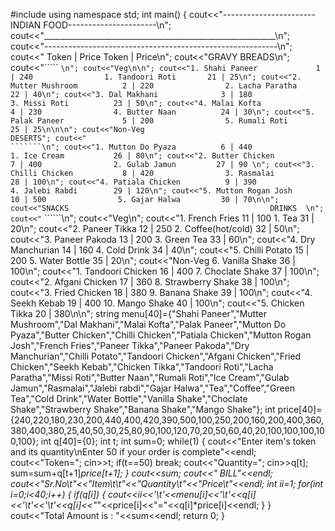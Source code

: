 #include <iostream>
using namespace std;
int main()
        {
            cout<<"-----------------------INDIAN FOOD----------------------\n";
            cout<<"__________________________________________________________\n";
            cout<<"----------------------------------------------------------\n";
            cout<<"                        Token | Price                                  Token | Price\n";
            cout<<"GRAVY                                              BREADS\n";
            cout<<"`````                                              ``````\n";
            cout<<"Veg\n\n";
            cout<<"1. Shahi Paneer             1 | 240                1. Tandoori Roti       21 | 25\n";
              cout<<"2. Mutter Mushroom          2 | 220                2. Lacha Paratha       22 | 40\n";
            cout<<"3. Dal Makhani              3 | 180                3. Missi Roti          23 | 50\n";
              cout<<"4. Malai Kofta              4 | 230                4. Butter Naan          24 | 30\n";
                cout<<"5. Palak Paneer             5 | 200                5. Rumali Roti          25 | 25\n\n\n";
                cout<<"Non-Veg                                            DESERTS";
                cout<<"                                                                         ```````\n";
                cout<<"1. Mutton Do Pyaza          6 | 440                1. Ice Cream           26 | 80\n";
                cout<<"2. Butter Chicken           7 | 400                2. Gulab Jamun         27 | 90 \n";
                cout<<"3. Chilli Chicken           8 | 420                3. Rasmalai            28 | 100\n";
                cout<<"4. Patiala Chicken          9 | 390                4. Jalebi Rabdi        29 | 120\n";
                cout<<"5. Mutton Rogan Josh       10 | 500                5. Gajar Halwa         30 | 70\n\n";
                cout<<"SNACKS                                             DRINKS  \n";
            cout<<"``````                                             ``````\n";
            cout<<"Veg\n";
             cout<<"1. French Fries            11 | 100                1. Tea                 31 | 20\n";
             cout<<"2. Paneer Tikka            12 | 250                2. Coffee(hot/cold)    32 | 50\n";
             cout<<"3. Paneer Pakoda           13 | 200                3. Green Tea           33 | 60\n";
             cout<<"4. Dry Manchurian          14 | 160                4. Cold Drink          34 | 40\n";
             cout<<"5. Chilli Potato           15 | 200                5. Water Bottle        35 | 20\n";
             cout<<"Non-Veg                                            6. Vanilla Shake       36 | 100\n";
             cout<<"1. Tandoori Chicken        16 | 400                7. Choclate Shake      37 | 100\n";
             cout<<"2. Afgani Chicken          17 | 360                8. Strawberry Shake    38 | 100\n";
             cout<<"3. Fried Chicken           18 | 380                9. Banana Shake        39 | 100\n";
             cout<<"4. Seekh Kebab             19 | 400                10. Mango Shake        40 | 100\n";
             cout<<"5. Chicken Tikka           20 | 380\n\n";
             string menu[40]={"Shahi Paneer","Mutter Mushroom","Dal Makhani","Malai Kofta","Palak Paneer","Mutton Do Pyaza","Butter Chicken","Chilli Chicken","Patiala Chicken","Mutton Rogan Josh","French Fries","Paneer Tikka","Paneer Pakoda","Dry Manchurian","Chilli Potato","Tandoori Chicken","Afgani Chicken","Fried Chicken","Seekh Kebab","Chicken Tikka","Tandoori Roti","Lacha Paratha","Missi Roti","Butter Naan","Rumali Roti","Ice Cream","Gulab Jamun","Rasmalai","Jalebi rabdi","Gajar Halwa","Tea","Coffee","Green Tea","Cold Drink","Water Bottle","Vanilla Shake","Choclate Shake","Strawberry Shake","Banana Shake","Mango Shake"};
    int price[40]={240,220,180,230,200,440,400,420,390,500,100,250,200,160,200,400,360,380,400,380,25,40,50,30,25,80,90,100,120,70,20,50,60,40,20,100,100,100,100,100};
    int q[40]={0};
    int t;
    int sum=0;
    while(1)
    {
        cout<<"Enter item's token and its quantity\nEnter 50 if your order is complete"<<endl;
        cout<<"Token=";
        cin>>t;
        if(t==50)
        break;
        cout<<"Quantity=";
        cin>>q[t];
        sum=sum+q[t+1]*price[t+1];
    }
    cout<<sum;
    cout<<"          BILL"<<endl;
    cout<<"Sr.No\t"<<"Item\t\t"<<"Quantity\t"<<"Price\t"<<endl;
    int ii=1;
    for(int i=0;i<40;i++)
    {
     if(q[i])
     {
        cout<<ii<<'\t'<<menu[i]<<'\t'<<q[i]<<'\t'<<'\t'<<q[i]<<"*"<<price[i]<<"="<<q[i]*price[i]<<endl;
     }
    }
    cout<<"Total Amount is : "<<sum<<endl;
    return 0;
}
